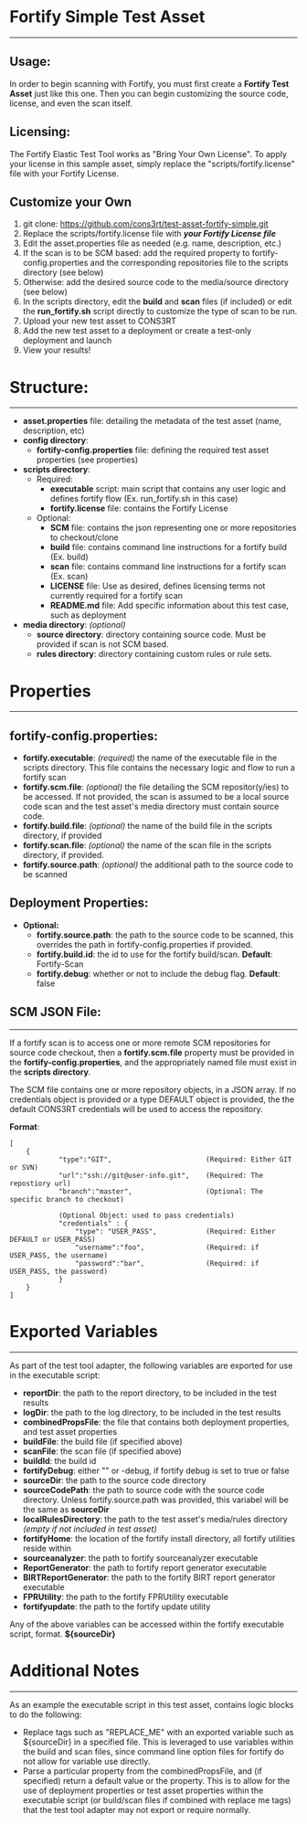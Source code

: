 # Fortify Simple Test Asset
* **
## Usage:
In order to begin scanning with Fortify, you must first create a **Fortify Test Asset** just like this one. Then you can begin customizing the source code, license, and even the scan itself.

## Licensing:

The Fortify Elastic Test Tool works as "Bring Your Own License". To apply your license in this sample asset, simply replace the "scripts/fortify.license" file with your Fortify License.

## Customize your Own

1.  git clone: https://github.com/cons3rt/test-asset-fortify-simple.git
2.  Replace the scripts/fortify.license file with _**your Fortify License file**_ 
3.  Edit the asset.properties file as needed (e.g. name, description, etc.)
4.  If the scan is to be SCM based: add the required property to fortify-config.properties and the corresponding repositories file to the scripts directory (see below)
5.  Otherwise: add the desired source code to the media/source directory (see below)
6.  In the scripts directory, edit the **build** and **scan** files (if included) or edit the **run_fortify.sh** script directly to customize the type of scan to be run.
7.  Upload your new test asset to CONS3RT
8.  Add the new test asset to a deployment or create a test-only deployment and launch
9.  View your results!

# Structure:
* **

*   **asset.properties** file: detailing the metadata of the test asset (name, description, etc)
*   **config directory**:
    *   **fortify-config.properties** file: defining the required test asset properties (see properties)
*   **scripts directory**:
    *   Required:
        * **executable** script: main script that contains any user logic and defines fortify flow (Ex. run_fortify.sh in this case)
        *   **fortify.license** file: contains the Fortify License
    *   Optional:
        *   **SCM** file: contains the json representing one or more repositories to checkout/clone
        *   **build** file: contains command line instructions for a fortify build (Ex. build)
        *   **scan** file: contains command line instructions for a fortify scan (Ex. scan)
        *   **LICENSE** file: Use as desired, defines licensing terms not currently required for a fortify scan
        *   **README.md** file: Add specific information about this test case, such as deployment 
*   **media directory**: _(optional)_
    * **source directory**: directory containing source code. Must be provided if scan is not SCM based.
    * **rules directory**: directory containing custom rules or rule sets.
# Properties
* **

## fortify-config.properties:

*   **fortify.executable**: _(required)_ the name of the executable file in the scripts directory. This file contains the necessary logic and flow to run a fortify scan
*   **fortify.scm.file**: _(optional)_ the file detailing the SCM repositor(y/ies) to be accessed. If not provided, the scan is assumed to be a local source code scan and the test asset's media directory must contain source code.
*   **fortify.build.file**: _(optional)_ the name of the build file in the scripts directory, if provided 
*   **fortify.scan.file**: _(optional)_ the name of the scan file in the scripts directory, if provided.
*   **fortify.source.path**: _(optional)_ the additional path to the source code to be scanned

## Deployment Properties:
*   **Optional:**
    *   **fortify.source.path**: the path to the source code to be scanned, this overrides the path in fortify-config.properties if provided.
    *   **fortify.build.id**: the id to use for the fortify build/scan. **Default**: Fortify-Scan
    *   **fortify.debug**: whether or not to include the debug flag. **Default**: false
## SCM JSON File:
* **
If a fortify scan is to access one or more remote SCM repositories for source code checkout, then a **fortify.scm.file** property must be provided in the **fortify-config.properties**, and the appropriately named file must exist in the **scripts directory**.

The SCM file contains one or more repository objects, in a JSON array. If no credentials object is provided or a type DEFAULT object is provided, the the default CONS3RT credentials will be used to access the repository. 

**Format**: 

    [
        {
                "type":"GIT",                       (Required: Either GIT or SVN)
                "url":"ssh://git@user-info.git",    (Required: The repostiory url)
                "branch":"master",                  (Optional: The specific branch to checkout)
                
                (Optional Object: used to pass credentials)
                "credentials" : {                   
                    "type": "USER_PASS",            (Required: Either DEFAULT or USER_PASS) 
                    "username":"foo",               (Required: if USER_PASS, the username)
                    "password":"bar",               (Required: if USER_PASS, the password)
                }
        }
    ]
    
# Exported Variables
* **

As part of the test tool adapter, the following variables are exported for use in the executable script:

*   **reportDir**: the path to the report directory, to be included in the test results
*   **logDir**: the path to the log directory, to be included in the test results
*   **combinedPropsFile**: the file that contains both deployment properties, and test asset properties
*   **buildFile**: the build file (if specified above)
*   **scanFile**: the scan file (if specified above)
*   **buildId**: the build id
*   **fortifyDebug**: either "" or -debug, if fortify debug is set to true or false
*   **sourceDir**: the path to the source code directory
*   **sourceCodePath**: the path to source code with the source code directory. Unless fortify.source.path was provided, this variabel will be the same as **sourceDir**
*   **localRulesDirectory**: the path to the test asset's media/rules directory _(empty if not included in test asset)_
*   **fortifyHome**: the location of the fortify install directory, all fortify utilities reside within
*   **sourceanalyzer**: the path to fortify sourceanalyzer executable
*   **ReportGenerator**: the path to fortify report generator executable
*   **BIRTReportGenerator**: the path to the fortify BIRT report generator executable
*   **FPRUtility**: the path to the fortify FPRUtility executable
*   **fortifyupdate**: the path to the fortify update utility

Any of the above variables can be accessed within the fortify executable script, format. **${sourceDir}**

# Additional Notes
* **

As an example the executable script in this test asset, contains logic blocks to do the following:

*   Replace tags such as "REPLACE_ME" with an exported variable such as ${sourceDir} in a specified file. This is leveraged to use variables within the build and scan files, since command line option files for fortify do not allow for variable use directly.
*   Parse a particular property from the combinedPropsFile, and (if specified) return a default value or the property. This is to allow for the use of deployment properties or test asset properties within the executable script (or build/scan files if combined with replace me tags) that the test tool adapter may not export or require normally.


